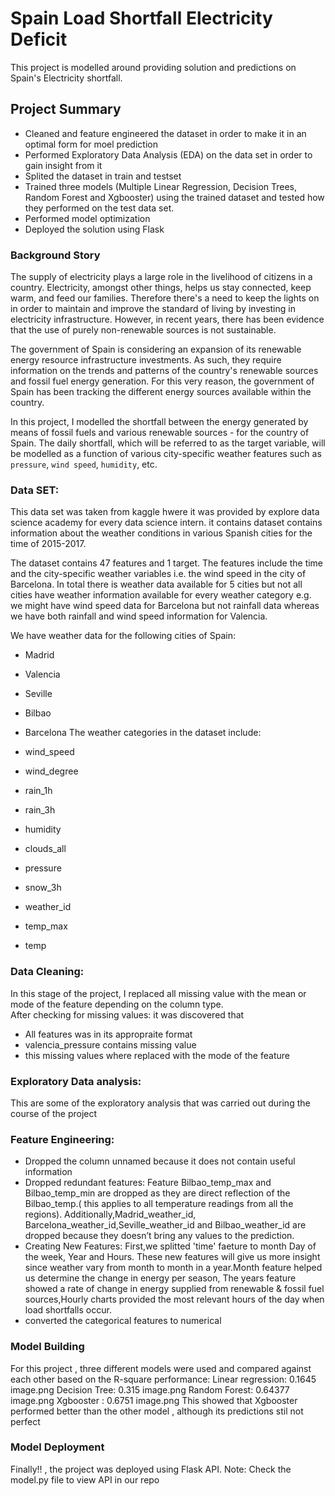 # Spain Load Shortfall Electricity Deficit
This project is modelled around providing solution and predictions on Spain's Electricity shortfall. 
## Project Summary
- Cleaned and feature engineered the dataset in order to make it in an optimal form for moel prediction 
- Performed Exploratory Data Analysis (EDA) on the data set in order to gain insight from it
- Splited the dataset in train and testset
- Trained three models (Multiple Linear Regression, Decision Trees, Random Forest and Xgbooster) using the trained dataset and tested how they performed on the test data set.
- Performed model optimization
- Deployed the solution using Flask
### Background Story
The supply of electricity plays a large role in the livelihood of citizens in a country. Electricity, amongst other things, helps us stay connected, keep warm, and feed our families. Therefore there's a need to keep the lights on in order to maintain and improve the standard of living by investing in electricity infrastructure. However, in recent years, there has been evidence that the use of purely non-renewable sources is not sustainable.

The government of Spain is considering an expansion of its renewable energy resource infrastructure investments. As such, they require information on the trends and patterns of the country's renewable sources and fossil fuel energy generation. For this very reason, the government of Spain has been tracking the different energy sources available within the country.

In this project, I modelled the shortfall between the energy generated by means of fossil fuels and various renewable sources - for the country of Spain. The daily shortfall, which will be referred to as the target variable, will be modelled as a function of various city-specific weather features such as `pressure`, `wind speed`, `humidity`, etc.

### Data SET:
This data set was taken from kaggle hwere it was provided by explore data science academy for every data science intern. it contains dataset contains information about the weather conditions in various Spanish cities for the time of 2015-2017.

The dataset contains 47 features and 1 target. The features include the time and the city-specific weather variables i.e. the wind speed in the city of Barcelona. In total there is weather data available for 5 cities but not all cities have weather information available for every weather category e.g. we might have wind speed data for Barcelona but not rainfall data whereas we have both rainfall and wind speed information for Valencia.

We have weather data for the following cities of Spain:

- Madrid
- Valencia
- Seville
- Bilbao
- Barcelona
The weather categories in the dataset include:

- wind_speed
- wind_degree
- rain_1h
- rain_3h
- humidity
- clouds_all
- pressure
- snow_3h
- weather_id
- temp_max
- temp 

### Data Cleaning:
In this stage of the project, I replaced all missing value with the mean or mode of the feature depending on the column type. \
After checking for missing values: it was discovered that
- All features was in its appropraite format
- valencia_pressure contains missing value
- this missing values where replaced with the mode of the feature
### Exploratory Data analysis:
This are some of the exploratory analysis that was carried out during the course of the project 

### Feature Engineering: 
- Dropped the column unnamed because it does not contain useful information
- Dropped redundant features: Feature Bilbao_temp_max and Bilbao_temp_min are dropped as they are direct reflection of the Bilbao_temp.( this applies to all temperature readings from all the regions). Additionally,Madrid_weather_id, Barcelona_weather_id,Seville_weather_id and Bilbao_weather_id are dropped because they doesn’t bring any values to the prediction.
- Creating New Features: First,we splitted 'time' faeture  to month Day of the week, Year and Hours. These new features will give us more insight since weather vary from month to month in a year.Month feature helped us determine the change in energy per season, The years feature showed a rate of change in energy supplied from renewable & fossil fuel sources,Hourly charts provided the most relevant hours of the day when load shortfalls occur.
- converted the categorical features to numerical
### Model Building 
For this project , three different models were used and compared against each other based on the R-square performance:
Linear regression: 0.1645
image.png
Decision Tree: 0.315
image.png
Random Forest: 0.64377
image.png
Xgbooster : 0.6751
image.png
This showed that Xgbooster performed better than the other model , although its predictions stil not perfect


 
 ### Model Deployment
 Finally!! , the project was deployed using Flask API.
 Note: Check the model.py file to view API in our repo
